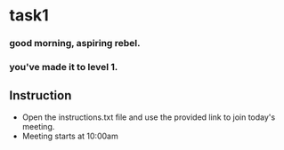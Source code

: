 # task1
### good morning, aspiring rebel.
### you've made it to level 1. 
## Instruction
- Open the instructions.txt file and use the provided link to join today's meeting.
- Meeting starts at 10:00am
